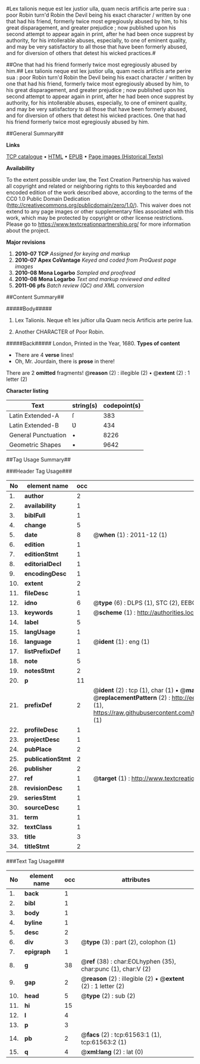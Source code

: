 #Lex talionis neque est lex justior ulla, quam necis artificis arte perire sua : poor Robin turn'd Robin the Devil being his exact character / written by one that had his friend, formerly twice most egregiously abused by him, to his great disparagement, and greater prejudice ; now published upon his second attempt to appear again in print, after he had been once supprest by authority, for his intollerable abuses, especially, to one of eminent quality, and may be very satisfactory to all those that have been formerly abused, and for diversion of others that detest his wicked practices.#

##One that had his friend formerly twice most egregiously abused by him.##
Lex talionis neque est lex justior ulla, quam necis artificis arte perire sua : poor Robin turn'd Robin the Devil being his exact character / written by one that had his friend, formerly twice most egregiously abused by him, to his great disparagement, and greater prejudice ; now published upon his second attempt to appear again in print, after he had been once supprest by authority, for his intollerable abuses, especially, to one of eminent quality, and may be very satisfactory to all those that have been formerly abused, and for diversion of others that detest his wicked practices.
One that had his friend formerly twice most egregiously abused by him.

##General Summary##

**Links**

[TCP catalogue](http://www.ota.ox.ac.uk/tcp/)  • 
[HTML](http://tei.it.ox.ac.uk/tcp/Texts-HTML/free/A48/A48303.html)  • 
[EPUB](http://tei.it.ox.ac.uk/tcp/Texts-EPUB/free/A48/A48303.epub) • 
[Page images (Historical Texts)](https://historicaltexts.jisc.ac.uk/eebo-12412551e)

**Availability**

To the extent possible under law, the Text Creation Partnership has waived all copyright and related or neighboring rights to this keyboarded and encoded edition of the work described above, according to the terms of the CC0 1.0 Public Domain Dedication (http://creativecommons.org/publicdomain/zero/1.0/). This waiver does not extend to any page images or other supplementary files associated with this work, which may be protected by copyright or other license restrictions. Please go to https://www.textcreationpartnership.org/ for more information about the project.

**Major revisions**

1. __2010-07__ __TCP__ *Assigned for keying and markup*
1. __2010-07__ __Apex CoVantage__ *Keyed and coded from ProQuest page images*
1. __2010-08__ __Mona Logarbo__ *Sampled and proofread*
1. __2010-08__ __Mona Logarbo__ *Text and markup reviewed and edited*
1. __2011-06__ __pfs__ *Batch review (QC) and XML conversion*

##Content Summary##

#####Body#####

1. Lex Talionis. Neque eſt lex juſtior ulla Quam necis Artificis arte perire ſua.

1. Another CHARACTER of Poor Robin.

#####Back#####
London, Printed in the Year, 1680.
**Types of content**

  * There are 4 **verse** lines!
  * Oh, Mr. Jourdain, there is **prose** in there!

There are 2 **omitted** fragments! 
 @__reason__ (2) : illegible (2)  •  @__extent__ (2) : 1 letter (2)

**Character listing**


|Text|string(s)|codepoint(s)|
|---|---|---|
|Latin Extended-A|ſ|383|
|Latin Extended-B|Ʋ|434|
|General Punctuation|•|8226|
|Geometric Shapes|▪|9642|

##Tag Usage Summary##

###Header Tag Usage###

|No|element name|occ|attributes|
|---|---|---|---|
|1.|__author__|2||
|2.|__availability__|1||
|3.|__biblFull__|1||
|4.|__change__|5||
|5.|__date__|8| @__when__ (1) : 2011-12 (1)|
|6.|__edition__|1||
|7.|__editionStmt__|1||
|8.|__editorialDecl__|1||
|9.|__encodingDesc__|1||
|10.|__extent__|2||
|11.|__fileDesc__|1||
|12.|__idno__|6| @__type__ (6) : DLPS (1), STC (2), EEBO-CITATION (1), OCLC (1), VID (1)|
|13.|__keywords__|1| @__scheme__ (1) : http://authorities.loc.gov/ (1)|
|14.|__label__|5||
|15.|__langUsage__|1||
|16.|__language__|1| @__ident__ (1) : eng (1)|
|17.|__listPrefixDef__|1||
|18.|__note__|5||
|19.|__notesStmt__|2||
|20.|__p__|11||
|21.|__prefixDef__|2| @__ident__ (2) : tcp (1), char (1)  •  @__matchPattern__ (2) : ([0-9\-]+):([0-9IVX]+) (1), (.+) (1)  •  @__replacementPattern__ (2) : http://eebo.chadwyck.com/downloadtiff?vid=$1&page=$2 (1), https://raw.githubusercontent.com/textcreationpartnership/Texts/master/tcpchars.xml#$1 (1)|
|22.|__profileDesc__|1||
|23.|__projectDesc__|1||
|24.|__pubPlace__|2||
|25.|__publicationStmt__|2||
|26.|__publisher__|2||
|27.|__ref__|1| @__target__ (1) : http://www.textcreationpartnership.org/docs/. (1)|
|28.|__revisionDesc__|1||
|29.|__seriesStmt__|1||
|30.|__sourceDesc__|1||
|31.|__term__|1||
|32.|__textClass__|1||
|33.|__title__|3||
|34.|__titleStmt__|2||


###Text Tag Usage###

|No|element name|occ|attributes|
|---|---|---|---|
|1.|__back__|1||
|2.|__bibl__|1||
|3.|__body__|1||
|4.|__byline__|1||
|5.|__desc__|2||
|6.|__div__|3| @__type__ (3) : part (2), colophon (1)|
|7.|__epigraph__|1||
|8.|__g__|38| @__ref__ (38) : char:EOLhyphen (35), char:punc (1), char:V (2)|
|9.|__gap__|2| @__reason__ (2) : illegible (2)  •  @__extent__ (2) : 1 letter (2)|
|10.|__head__|5| @__type__ (2) : sub (2)|
|11.|__hi__|15||
|12.|__l__|4||
|13.|__p__|3||
|14.|__pb__|2| @__facs__ (2) : tcp:61563:1 (1), tcp:61563:2 (1)|
|15.|__q__|4| @__xml:lang__ (2) : lat (0)|

